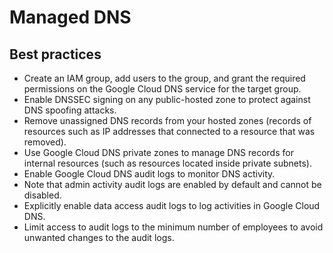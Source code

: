 # Managed DNS

## Best practices

* Create an IAM group, add users to the group, and grant the required permissions on the Google Cloud DNS service for the target group.
* Enable DNSSEC signing on any public-hosted zone to protect against DNS spoofing attacks.
* Remove unassigned DNS records from your hosted zones (records of resources such as IP addresses that connected to a resource that was removed).
* Use Google Cloud DNS private zones to manage DNS records for internal resources (such as resources located inside private subnets).
* Enable Google Cloud DNS audit logs to monitor DNS activity.
* Note that admin activity audit logs are enabled by default and cannot be disabled.
* Explicitly enable data access audit logs to log activities in Google Cloud DNS.
* Limit access to audit logs to the minimum number of employees to avoid unwanted changes to the audit logs.